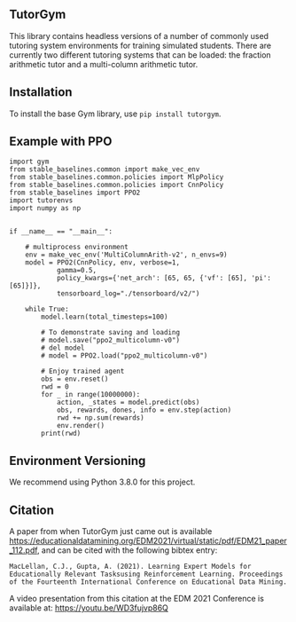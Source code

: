 ## TutorGym

This library contains headless versions of a number of commonly used tutoring system environments for training simulated students.  There are currently two different tutoring systems that can be loaded: the fraction arithmetic tutor and a multi-column arithmetic tutor.

## Installation

To install the base Gym library, use `pip install tutorgym`.

## Example with PPO

```
import gym
from stable_baselines.common import make_vec_env
from stable_baselines.common.policies import MlpPolicy
from stable_baselines.common.policies import CnnPolicy
from stable_baselines import PPO2
import tutorenvs
import numpy as np


if __name__ == "__main__":

    # multiprocess environment
    env = make_vec_env('MultiColumnArith-v2', n_envs=9)
    model = PPO2(CnnPolicy, env, verbose=1,
            gamma=0.5,
            policy_kwargs={'net_arch': [65, 65, {'vf': [65], 'pi': [65]}]},
            tensorboard_log="./tensorboard/v2/")

    while True:
        model.learn(total_timesteps=100)

        # To demonstrate saving and loading
        # model.save("ppo2_multicolumn-v0")
        # del model
        # model = PPO2.load("ppo2_multicolumn-v0")

        # Enjoy trained agent
        obs = env.reset()
        rwd = 0
        for _ in range(10000000):
            action, _states = model.predict(obs)
            obs, rewards, dones, info = env.step(action)
            rwd += np.sum(rewards)
            env.render()
        print(rwd)

```


## Environment Versioning

We recommend using Python 3.8.0 for this project. 

## Citation

A paper from when TutorGym just came out is available https://educationaldatamining.org/EDM2021/virtual/static/pdf/EDM21_paper_112.pdf, and can be cited with the following bibtex entry:

```
MacLellan, C.J., Gupta, A. (2021). Learning Expert Models for Educationally Relevant Tasksusing Reinforcement Learning. Proceedings of the Fourteenth International Conference on Educational Data Mining.

```

A video presentation from this citation at the EDM 2021 Conference is available at: https://youtu.be/WD3fujvp86Q